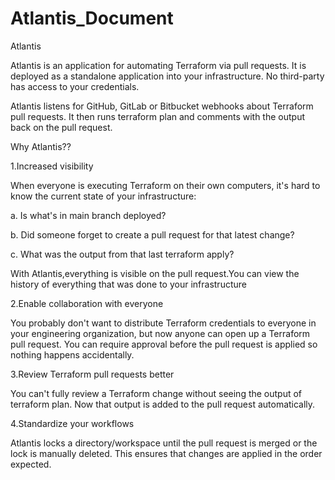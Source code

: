 # Atlantis_Document
Atlantis

Atlantis is an application for automating Terraform via pull requests. It is deployed as a standalone application into your infrastructure. No third-party has access to your credentials.

Atlantis listens for GitHub, GitLab or Bitbucket webhooks about Terraform pull requests. It then runs terraform plan and comments with the output back on the pull request.


 Why Atlantis??

 1.Increased visibility

  When everyone is executing Terraform on their own computers, it's hard to know the current state of your infrastructure:
  
  a. Is what's in main branch deployed?
  
  b. Did someone forget to create a pull request for that latest change?
  
  c. What was the output from that last terraform apply?
  
  With Atlantis,everything is visible on the pull request.You can view the history of everything that was done to your infrastructure
  
  2.Enable collaboration with everyone
  
  You probably don't want to distribute Terraform credentials to everyone in your engineering organization, but now anyone can open up a Terraform pull request.
  You can require approval before the pull request is applied so nothing happens accidentally.
  
  3.Review Terraform pull requests better
  
  You can't fully review a Terraform change without seeing the output of terraform plan. Now that output is added to the pull request automatically.

  4.Standardize your workflows
  
  Atlantis locks a directory/workspace until the pull request is merged or the lock is manually deleted. This ensures that changes are applied in the order expected.


